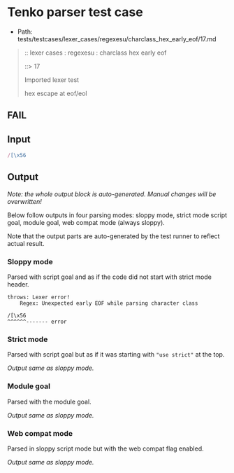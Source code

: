 # Tenko parser test case

- Path: tests/testcases/lexer_cases/regexesu/charclass_hex_early_eof/17.md

> :: lexer cases : regexesu : charclass hex early eof
>
> ::> 17
>
> Imported lexer test
>
> hex escape at eof/eol

## FAIL

## Input

`````js
/[\x56
`````

## Output

_Note: the whole output block is auto-generated. Manual changes will be overwritten!_

Below follow outputs in four parsing modes: sloppy mode, strict mode script goal, module goal, web compat mode (always sloppy).

Note that the output parts are auto-generated by the test runner to reflect actual result.

### Sloppy mode

Parsed with script goal and as if the code did not start with strict mode header.

`````
throws: Lexer error!
    Regex: Unexpected early EOF while parsing character class

/[\x56
^^^^^^------- error
`````

### Strict mode

Parsed with script goal but as if it was starting with `"use strict"` at the top.

_Output same as sloppy mode._

### Module goal

Parsed with the module goal.

_Output same as sloppy mode._

### Web compat mode

Parsed in sloppy script mode but with the web compat flag enabled.

_Output same as sloppy mode._
